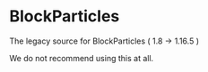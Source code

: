# BlockParticles
The legacy source for BlockParticles ( 1.8 -> 1.16.5 )

We do not recommend using this at all.